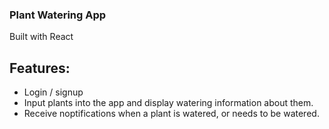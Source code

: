 ### Plant Watering App
Built with React
## Features:
- Login / signup
- Input plants into the app and display watering information about them.
- Receive noptifications when a plant is watered, or needs to be watered.
